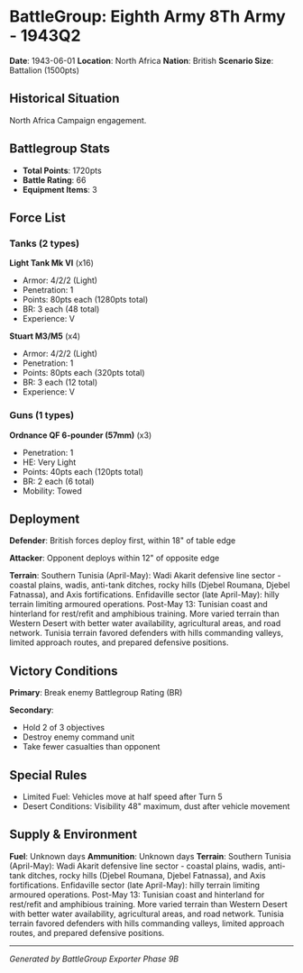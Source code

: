 # BattleGroup: Eighth Army 8Th Army - 1943Q2

**Date**: 1943-06-01
**Location**: North Africa
**Nation**: British
**Scenario Size**: Battalion (1500pts)

## Historical Situation

North Africa Campaign engagement.

## Battlegroup Stats

- **Total Points**: 1720pts
- **Battle Rating**: 66
- **Equipment Items**: 3

## Force List

### Tanks (2 types)

**Light Tank Mk VI** (x16)
- Armor: 4/2/2 (Light)
- Penetration: 1
- Points: 80pts each (1280pts total)
- BR: 3 each (48 total)
- Experience: V

**Stuart M3/M5** (x4)
- Armor: 4/2/2 (Light)
- Penetration: 1
- Points: 80pts each (320pts total)
- BR: 3 each (12 total)
- Experience: V

### Guns (1 types)

**Ordnance QF 6-pounder (57mm)** (x3)
- Penetration: 1
- HE: Very Light
- Points: 40pts each (120pts total)
- BR: 2 each (6 total)
- Mobility: Towed


## Deployment

**Defender**: British forces deploy first, within 18" of table edge

**Attacker**: Opponent deploys within 12" of opposite edge

**Terrain**: Southern Tunisia (April-May): Wadi Akarit defensive line sector - coastal plains, wadis, anti-tank ditches, rocky hills (Djebel Roumana, Djebel Fatnassa), and Axis fortifications. Enfidaville sector (late April-May): hilly terrain limiting armoured operations. Post-May 13: Tunisian coast and hinterland for rest/refit and amphibious training. More varied terrain than Western Desert with better water availability, agricultural areas, and road network. Tunisia terrain favored defenders with hills commanding valleys, limited approach routes, and prepared defensive positions.

## Victory Conditions

**Primary**: Break enemy Battlegroup Rating (BR)

**Secondary**:
- Hold 2 of 3 objectives
- Destroy enemy command unit
- Take fewer casualties than opponent

## Special Rules

- Limited Fuel: Vehicles move at half speed after Turn 5
- Desert Conditions: Visibility 48" maximum, dust after vehicle movement

## Supply & Environment

**Fuel**: Unknown days
**Ammunition**: Unknown days
**Terrain**: Southern Tunisia (April-May): Wadi Akarit defensive line sector - coastal plains, wadis, anti-tank ditches, rocky hills (Djebel Roumana, Djebel Fatnassa), and Axis fortifications. Enfidaville sector (late April-May): hilly terrain limiting armoured operations. Post-May 13: Tunisian coast and hinterland for rest/refit and amphibious training. More varied terrain than Western Desert with better water availability, agricultural areas, and road network. Tunisia terrain favored defenders with hills commanding valleys, limited approach routes, and prepared defensive positions.

---

*Generated by BattleGroup Exporter Phase 9B*
